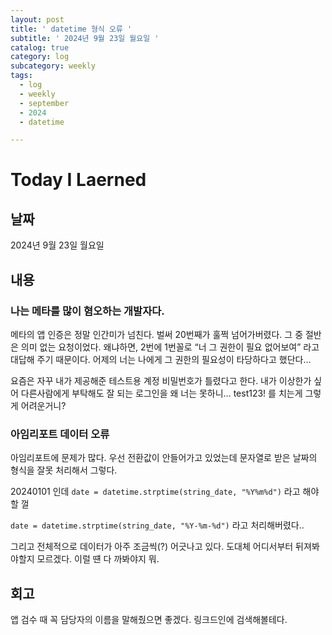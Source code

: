 ```yaml
---
layout: post
title: ' datetime 형식 오류 '
subtitle: ' 2024년 9월 23일 월요일 '
catalog: true
category: log
subcategory: weekly
tags:
  - log
  - weekly
  - september
  - 2024
  - datetime

---
```



# Today I Laerned

## 날짜

2024년 9월 23일 월요일

## 내용

### 나는 메타를 많이 혐오하는 개발자다.

 메타의 앱 인증은 정말 인간미가 넘친다. 벌써 20번째가 훌쩍 넘어가버렸다. 그 중 절반은 의미 없는 요청이었다. 왜냐하면, 2번에 1번꼴로 “너 그 권한이 필요 없어보여” 라고 대답해 주기 때문이다. 어제의 너는 나에게 그 권한의 필요성이 타당하다고 했단다…

 요즘은 자꾸 내가 제공해준 테스트용 계정 비밀번호가 틀렸다고 한다. 내가 이상한가 싶어 다른사람에게 부탁해도 잘 되는 로그인을 왜 너는 못하니… test123! 를 치는게 그렇게 어려운거니? 

### 아임리포트 데이터 오류

아임리포트에 문제가 많다. 우선 전환값이 안들어가고 있었는데 문자열로 받은 날짜의 형식을 잘못 처리해서 그렇다.

 20240101 인데 `date = datetime.strptime(string_date, "%Y%m%d")` 라고 해야할 껄

`date = datetime.strptime(string_date, "%Y-%m-%d")` 라고 처리해버렸다.. 

 그리고 전체적으로 데이터가 아주 조금씩(?) 어긋나고 있다. 도대체 어디서부터 뒤져봐야할지 모르겠다. 이럴 떈 다 까봐야지 뭐.

## 회고

앱 검수 때 꼭 담당자의 이름을 말해줬으면 좋겠다. 링크드인에 검색해볼테다.